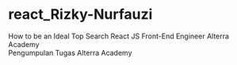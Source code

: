 # react_Rizky-Nurfauzi
How to be an Ideal Top Search React JS Front-End Engineer Alterra Academy   
Pengumpulan Tugas Alterra Academy
